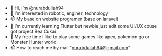- 👋 Hi, I’m @nurabdullah94
- 👀 I’m interested in robotic, enginer, technology
- 📫 My base on website programer (base on laravel)
- 🌱 I’m currently learning Flutter but newbie just edit some UI/UX couse got project Bea Cukai
- 💞️ My free time i like to play some games like apex, pokemon go or Monster Hunter world
- 📫 How to reach me by mail "nurabdullah94@gmail.com"

<!---
nurabdullah94/nurabdullah94 is a ✨ special ✨ repository because its `README.md` (this file) appears on your GitHub profile.
You can click the Preview link to take a look at your changes.
--->
